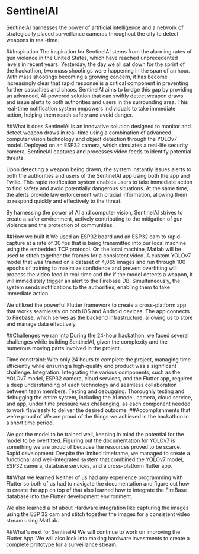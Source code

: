# SentinelAI
SentinelAI harnesses the power of artificial intelligence and a network of strategically placed surveillance cameras throughout the city to detect weapons in real-time.

##Inspiration
The inspiration for SentinelAI stems from the alarming rates of gun violence in the United States, which have reached unprecedented levels in recent years. Yesterday, the day we all sat down for the sprint of the hackathon, two mass shootings were happening in the span of an hour. With mass shootings becoming a growing concern, it has become increasingly clear that rapid response is a critical component in preventing further casualties and chaos. SentinelAI aims to bridge this gap by providing an advanced, AI-powered solution that can swiftly detect weapon draws and issue alerts to both authorities and users in the surrounding area. This real-time notification system empowers individuals to take immediate action, helping them reach safety and avoid danger.

##What it does
SentinelAI is an innovative solution designed to monitor and detect weapon draws in real-time using a combination of advanced computer vision technology and object detection through the YOLOv7 model. Deployed on an ESP32 camera, which simulates a real-life security camera, SentinelAI captures and processes video feeds to identify potential threats.

Upon detecting a weapon being drawn, the system instantly issues alerts to both the authorities and users of the SentinelAI app using both the app and Twilio. This rapid notification system enables users to take immediate action to find safety and avoid potentially dangerous situations. At the same time, the alerts provide law enforcement with crucial information, allowing them to respond quickly and effectively to the threat.

By harnessing the power of AI and computer vision, SentinelAI strives to create a safer environment, actively contributing to the mitigation of gun violence and the protection of communities.

##How we built it
We used an ESP32 board and an ESP32 cam to rapid-capture at a rate of 30 fps that is being transmitted into our local machine using the embedded TCP protocol. On the local machine, Matlab will be used to stitch together the frames for a consistent video. A custom YOLOv7 model that was trained on a dataset of 4,065 images and run through 100 epochs of training to maximize confidence and prevent overfitting will process the video feed in real-time and the if the model detects a weapon, it will immediately trigger an alert to the Firebase DB. Simultaneously, the system sends notifications to the authorities, enabling them to take immediate action.

We utilized the powerful Flutter framework to create a cross-platform app that works seamlessly on both iOS and Android devices. The app connects to Firebase, which serves as the backend infrastructure, allowing us to store and manage data effectively.

##Challenges we ran into
During the 24-hour hackathon, we faced several challenges while building SentinelAI, given the complexity and the numerous moving parts involved in the project.

Time constraint: With only 24 hours to complete the project, managing time efficiently while ensuring a high-quality end product was a significant challenge.
Integration: Integrating the various components, such as the YOLOv7 model, ESP32 camera, cloud services, and the Flutter app, required a deep understanding of each technology and seamless collaboration between team members.
Testing and debugging: Thoroughly testing and debugging the entire system, including the AI model, camera, cloud service, and app, under time pressure was challenging, as each component needed to work flawlessly to deliver the desired outcome.
##Accomplishments that we're proud of
We are proud of the things we achieved in the hackathon in a short time period.

We got the model to be trained well, keeping in mind the potential for the model to be overfitted. Figuring out the documentation for YOLOv7 is something we are proud of because the resources proved to be scarce.
Rapid development: Despite the limited timeframe, we managed to create a functional and well-integrated system that combined the YOLOv7 model, ESP32 camera, database services, and a cross-platform flutter app.

##What we learned
Neither of us had any experience programming with Flutter so both of us had to navigate the documentation and figure out how to create the app on top of that also learned how to integrate the FireBase database into the Flutter development environment.

We also learned a lot about Hardware integration like capturing the images using the ESP 32 cam and stitch together the images for a consistent video stream using MatLab.

##What's next for SentinelAI
We will continue to work on improving the Flutter App. We will also look into making hardware investments to create a complete prototype for a surveillance stream.
